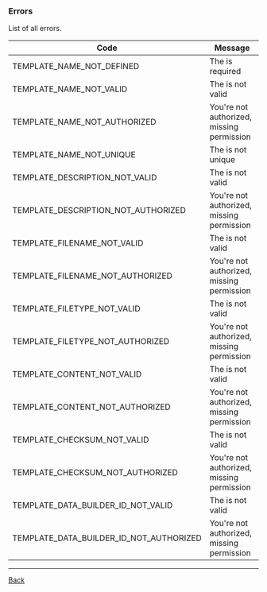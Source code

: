 ### Errors

List of all errors.

| Code                           | Message                                      |
|--------------------------------|----------------------------------------------|
| TEMPLATE_NAME_NOT_DEFINED | The  is required |
| TEMPLATE_NAME_NOT_VALID | The  is not valid |
| TEMPLATE_NAME_NOT_AUTHORIZED | You're not authorized, missing  permission |
| TEMPLATE_NAME_NOT_UNIQUE | The  is not unique |
| TEMPLATE_DESCRIPTION_NOT_VALID | The  is not valid |
| TEMPLATE_DESCRIPTION_NOT_AUTHORIZED | You're not authorized, missing  permission |
| TEMPLATE_FILENAME_NOT_VALID | The  is not valid |
| TEMPLATE_FILENAME_NOT_AUTHORIZED | You're not authorized, missing  permission |
| TEMPLATE_FILETYPE_NOT_VALID | The  is not valid |
| TEMPLATE_FILETYPE_NOT_AUTHORIZED | You're not authorized, missing  permission |
| TEMPLATE_CONTENT_NOT_VALID | The  is not valid |
| TEMPLATE_CONTENT_NOT_AUTHORIZED | You're not authorized, missing  permission |
| TEMPLATE_CHECKSUM_NOT_VALID | The  is not valid |
| TEMPLATE_CHECKSUM_NOT_AUTHORIZED | You're not authorized, missing  permission |
| TEMPLATE_DATA_BUILDER_ID_NOT_VALID | The  is not valid |
| TEMPLATE_DATA_BUILDER_ID_NOT_AUTHORIZED | You're not authorized, missing  permission |

---
[Back](index.md)